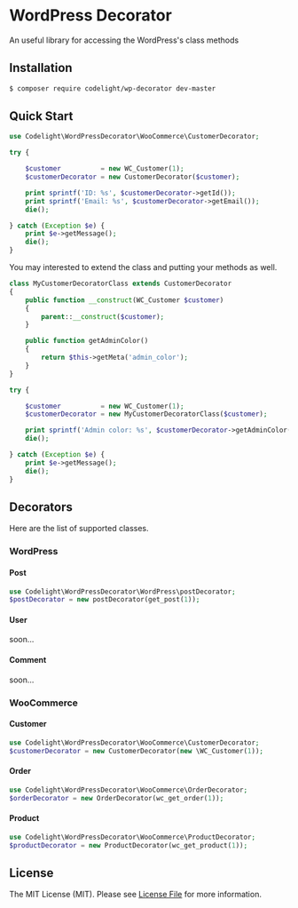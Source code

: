 # WordPress Decorator
An useful library for accessing the WordPress's class methods

## Installation

```bash
$ composer require codelight/wp-decorator dev-master
```

## Quick Start
```php
use Codelight\WordPressDecorator\WooCommerce\CustomerDecorator;

try {

    $customer          = new WC_Customer(1);
    $customerDecorator = new CustomerDecorator($customer);

    print sprintf('ID: %s', $customerDecorator->getId());
    print sprintf('Email: %s', $customerDecorator->getEmail());
    die();

} catch (Exception $e) {
    print $e->getMessage();
    die();
}
```

You may interested to extend the class and putting your methods as well.

```php
class MyCustomerDecoratorClass extends CustomerDecorator
{
    public function __construct(WC_Customer $customer)
    {
        parent::__construct($customer);
    }

    public function getAdminColor()
    {
        return $this->getMeta('admin_color');
    }
}

try {

    $customer          = new WC_Customer(1);
    $customerDecorator = new MyCustomerDecoratorClass($customer);

    print sprintf('Admin color: %s', $customerDecorator->getAdminColor());
    die();

} catch (Exception $e) {
    print $e->getMessage();
    die();
}
```

## Decorators
Here are the list of supported classes.

### WordPress

#### Post
```php
use Codelight\WordPressDecorator\WordPress\postDecorator;
$postDecorator = new postDecorator(get_post(1));
```

#### User
soon...

#### Comment
soon...

### WooCommerce

#### Customer
```php
use Codelight\WordPressDecorator\WooCommerce\CustomerDecorator;
$customerDecorator = new CustomerDecorator(new \WC_Customer(1));
```

#### Order
```php
use Codelight\WordPressDecorator\WooCommerce\OrderDecorator;
$orderDecorator = new OrderDecorator(wc_get_order(1));
```

#### Product
```php
use Codelight\WordPressDecorator\WooCommerce\ProductDecorator;
$productDecorator = new ProductDecorator(wc_get_product(1));
```

## License

The MIT License (MIT). Please see [License File](https://github.com/thephpleague/container/blob/master/LICENSE.md) for more information.
